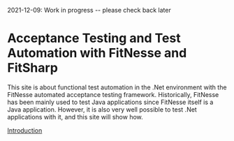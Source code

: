 2021-12-09: Work in progress -- please check back later

# Acceptance Testing and Test Automation with FitNesse and FitSharp

This site is about functional test automation in the .Net environment with the FitNesse automated acceptance testing framework. Historically, FitNesse has been mainly used to test Java applications since FitNesse itself is a Java application. However, it is also very well possible to test .Net applications with it, and this site will show how. 

[Introduction](Introduction)

